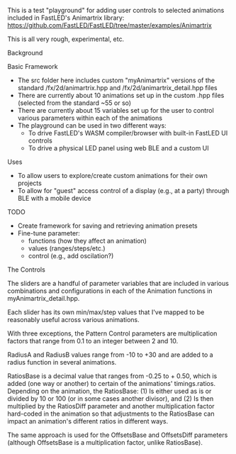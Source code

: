 This is a test "playground" for adding user controls to selected animations included in FastLED's Animartrix library:
https://github.com/FastLED/FastLED/tree/master/examples/Animartrix

This is all very rough, experimental, etc.

Background


Basic Framework
- The src folder here includes custom "myAnimartrix" versions of the standard /fx/2d/animartrix.hpp and /fx/2d/animartrix_detail.hpp files
- There are currently about 10 animations set up in the custom .hpp files (selected from the standard ~55 or so)
- There are currently about 15 variables set up for the user to control various parameters within each of the animations
- The playground can be used in two different ways:
  - To drive FastLED's WASM compiler/browser with built-in FastLED UI controls
  - To drive a physical LED panel using web BLE and a custom UI        


Uses
- To allow users to explore/create custom animations for their own projects
- To allow for "guest" access control of a display (e.g., at a party) through BLE with a mobile device

TODO
- Create framework for saving and retrieving animation presets
- Fine-tune parameter:
  - functions (how they affect an animation)
  - values (ranges/steps/etc.)
  - control (e.g., add oscilation?) 



The Controls

The sliders are a handful of parameter variables that are included in various combinations and configurations in each of the Animation functions in myAnimartrix_detail.hpp.

Each slider has its own min/max/step values that I've mapped to be reasonably useful across various animations.

With three exceptions, the Pattern Control parameters are multiplication factors that range from 0.1 to an integer between 2 and 10.

RadiusA and RadiusB values range from -10 to +30 and are added to a radius function in several animations.

RatiosBase is a decimal value that ranges from -0.25 to + 0.50, which is added (one way or another) to certain of the animations' timings.ratios.
Depending on the animation, the RatiosBase:
(1) Is either used as is or divided by 10 or 100 (or in some cases another divisor), and
(2) Is then multiplied by the RatiosDiff parameter and another multiplication factor hard-coded in the animation so that adjustments to the RatiosBase can impact an animation's different ratios in different ways.

The same approach is used for the OffsetsBase and OffsetsDiff parameters (although OffsetsBase is a multiplication factor, unlike RatiosBase).
